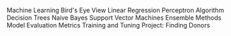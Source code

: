 Machine Learning Bird's Eye View
Linear Regression
Perceptron Algorithm
Decision Trees
Naive Bayes
Support Vector Machines
Ensemble Methods
Model Evaluation Metrics
Training and Tuning
Project: Finding Donors
